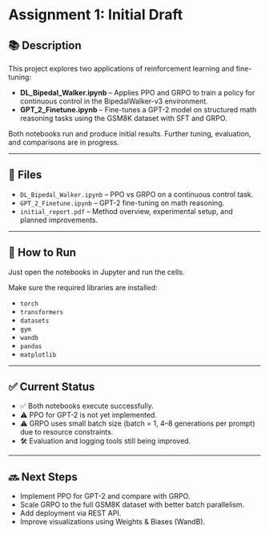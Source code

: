 # Assignment 1: Initial Draft

## 📚 Description

This project explores two applications of reinforcement learning and fine-tuning:

- **DL_Bipedal_Walker.ipynb** – Applies PPO and GRPO to train a policy for continuous control in the BipedalWalker-v3 environment.
- **GPT_2_Finetune.ipynb** – Fine-tunes a GPT-2 model on structured math reasoning tasks using the GSM8K dataset with SFT and GRPO.

Both notebooks run and produce initial results. Further tuning, evaluation, and comparisons are in progress.

---

## 📁 Files

- `DL_Bipedal_Walker.ipynb` – PPO vs GRPO on a continuous control task.
- `GPT_2_Finetune.ipynb` – GPT-2 fine-tuning on math reasoning.
- `initial_report.pdf` – Method overview, experimental setup, and planned improvements.

---

## 🚀 How to Run

Just open the notebooks in Jupyter and run the cells.

Make sure the required libraries are installed:
- `torch`
- `transformers`
- `datasets`
- `gym`
- `wandb`
- `pandas`
- `matplotlib`

---

## ✅ Current Status

- ✅ Both notebooks execute successfully.
- ⚠️ PPO for GPT-2 is not yet implemented.
- ⚠️ GRPO uses small batch size (batch = 1, 4–8 generations per prompt) due to resource constraints.
- 🛠️ Evaluation and logging tools still being improved.

---

## 🔜 Next Steps

- Implement PPO for GPT-2 and compare with GRPO.
- Scale GRPO to the full GSM8K dataset with better batch parallelism.
- Add deployment via REST API.
- Improve visualizations using Weights & Biases (WandB).
